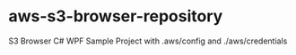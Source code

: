 # aws-s3-browser-repository
S3 Browser C# WPF Sample Project with .aws/config and ./aws/credentials

